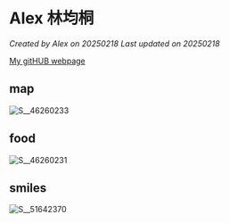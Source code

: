 # Alex 林均桐
*Created by Alex on 20250218 Last updated on 20250218*

[My gitHUB webpage](https://github.com/Alex081)
## map
![S__46260233](https://github.com/user-attachments/assets/af77b67d-d4cd-4064-86f8-9e6a43551a1e)
## food
![S__46260231](https://github.com/user-attachments/assets/b01c5c44-ec0a-45e0-90b0-ec5c9b024da9)

## smiles
![S__51642370](https://github.com/user-attachments/assets/f1d5d353-b965-4b55-bf4b-15a2e4adc34c)
